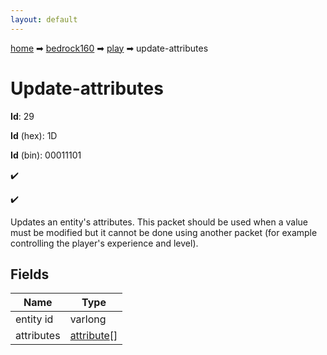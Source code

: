 ```yaml
---
layout: default
---
```


[home](/) ➡ [bedrock160](/protocol/bedrock160) ➡ [play](/protocol/bedrock160/play) ➡ update-attributes

# Update-attributes

**Id**: 29

**Id** (hex): 1D

**Id** (bin): 00011101

✔️

✔️

Updates an entity's attributes. This packet should be used when a value must be modified but it cannot be done using another packet (for example controlling the player's experience and level).

## Fields

Name | Type
---|---
entity id | varlong
attributes | [attribute](/protocol/bedrock160/types/attribute)[]


